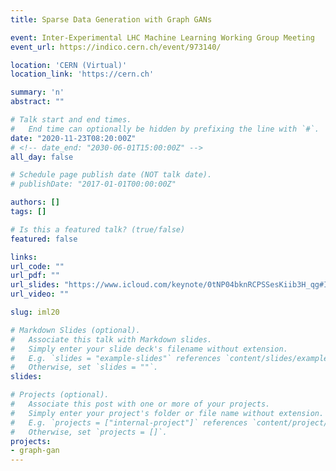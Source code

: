 ```yaml
---
title: Sparse Data Generation with Graph GANs

event: Inter-Experimental LHC Machine Learning Working Group Meeting
event_url: https://indico.cern.ch/event/973140/

location: 'CERN (Virtual)'
location_link: 'https://cern.ch'

summary: 'n'
abstract: ""

# Talk start and end times.
#   End time can optionally be hidden by prefixing the line with `#`.
date: "2020-11-23T08:20:00Z"
# <!-- date_end: "2030-06-01T15:00:00Z" -->
all_day: false

# Schedule page publish date (NOT talk date).
# publishDate: "2017-01-01T00:00:00Z"

authors: []
tags: []

# Is this a featured talk? (true/false)
featured: false

links:
url_code: ""
url_pdf: ""
url_slides: "https://www.icloud.com/keynote/0tNP04bknRCPSSesKiib3H_qg#IML_Meeting_23/11"
url_video: ""

slug: iml20

# Markdown Slides (optional).
#   Associate this talk with Markdown slides.
#   Simply enter your slide deck's filename without extension.
#   E.g. `slides = "example-slides"` references `content/slides/example-slides.md`.
#   Otherwise, set `slides = ""`.
slides:

# Projects (optional).
#   Associate this post with one or more of your projects.
#   Simply enter your project's folder or file name without extension.
#   E.g. `projects = ["internal-project"]` references `content/project/deep-learning/index.md`.
#   Otherwise, set `projects = []`.
projects:
- graph-gan
---
```

